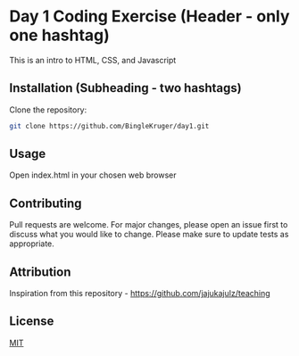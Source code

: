 # Day 1 Coding Exercise (Header - only one hashtag)

This is an intro to HTML, CSS, and Javascript

## Installation (Subheading - two hashtags)

Clone the repository:

```bash
git clone https://github.com/BingleKruger/day1.git
```

## Usage

Open index.html in your chosen web browser

## Contributing

Pull requests are welcome. For major changes, please open an issue first to discuss what you would like to change.
Please make sure to update tests as appropriate.

## Attribution

Inspiration from this repository - https://github.com/jajukajulz/teaching

## License

[MIT](https://choosealicense.com/licenses/mit/)